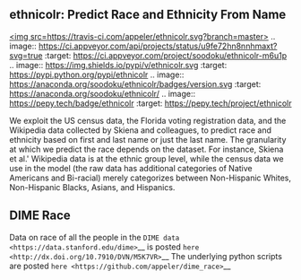ethnicolr: Predict Race and Ethnicity From Name
----------------------------------------------------

<a href=https://travis-ci.com/appeler/ethnicolr><img src=https://travis-ci.com/appeler/ethnicolr.svg?branch=master></a>
.. image:: https://ci.appveyor.com/api/projects/status/u9fe72hn8nnhmaxt?svg=true
    :target: https://ci.appveyor.com/project/soodoku/ethnicolr-m6u1p
.. image:: https://img.shields.io/pypi/v/ethnicolr.svg
    :target: https://pypi.python.org/pypi/ethnicolr
.. image:: https://anaconda.org/soodoku/ethnicolr/badges/version.svg
    :target: https://anaconda.org/soodoku/ethnicolr/
.. image:: https://pepy.tech/badge/ethnicolr
    :target: https://pepy.tech/project/ethnicolr

We exploit the US census data, the Florida voting registration data, and 
the Wikipedia data collected by Skiena and colleagues, to predict race
and ethnicity based on first and last name or just the last name. The granularity 
at which we predict the race depends on the dataset. For instance, 
Skiena et al.' Wikipedia data is at the ethnic group level, while the 
census data we use in the model (the raw data has additional categories of 
Native Americans and Bi-racial) merely categorizes between Non-Hispanic Whites, 
Non-Hispanic Blacks, Asians, and Hispanics.

DIME Race
-----------
Data on race of all the people in the `DIME data <https://data.stanford.edu/dime>`__ 
is posted `here <http://dx.doi.org/10.7910/DVN/M5K7VR>`__ The underlying python scripts 
are posted `here <https://github.com/appeler/dime_race>`__ 
